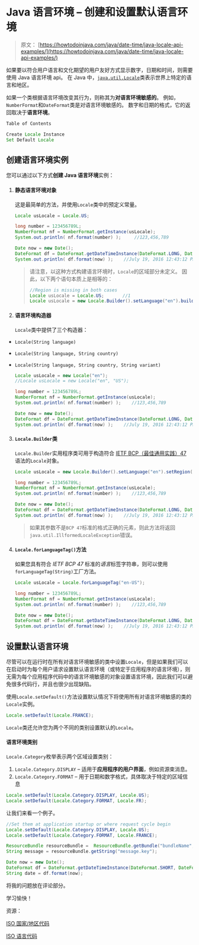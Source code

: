 # Java 语言环境 – 创建和设置默认语言环境

> 原文： [https://howtodoinjava.com/java/date-time/java-locale-api-examples/](https://howtodoinjava.com/java/date-time/java-locale-api-examples/)

如果要以符合用户语言和文化期望的用户友好方式显示数字，日期和时间，则需要使用 Java 语言环境 api。 在 Java 中，[`java.util.Locale`](https://docs.oracle.com/javase/8/docs/api/java/util/Locale.html)类表示世界上特定的语言和地区。

如果一个类根据语言环境改变其行为，则称其为**对语言环境敏感的**。 例如，`NumberFormat`和`DateFormat`类是对语言环境敏感的。 数字和日期的格式，它的返回取决于**语言环境**。

```java
Table of Contents

Create Locale Instance
Set Default Locale

```

## 创建语言环境实例

您可以通过以下方式**创建 Java 语言环境**实例：

1.  #### 静态语言环境对象

    这是最简单的方法，并使用`Locale`类中的预定义常量。

    ```java
    Locale usLocale = Locale.US;

    long number = 123456789L;
    NumberFormat nf = NumberFormat.getInstance(usLocale);
    System.out.println( nf.format(number) );     //123,456,789

    Date now = new Date();
    DateFormat df = DateFormat.getDateTimeInstance(DateFormat.LONG, DateFormat.LONG, usLocale);
    System.out.println( df.format(now) );    //July 19, 2016 12:43:12 PM IST

    ```

    > 请注意，以这种方式构建语言环境时，`Locale`的区域部分未定义。 因此，以下两个语句本质上是相等的：
    > 
    > ```java
    > //Region is missing in both cases
    > Locale usLocale = Locale.US;       //1
    > Locale usLocale = new Locale.Builder().setLanguage("en").build();        //2
    > 
    > ```

2.  #### 语言环境构造器

    `Locale`类中提供了三个构造器：

*   `Locale(String language)`
*   `Locale(String language, String country)`
*   `Locale(String language, String country, String variant)`

    ```java
    Locale usLocale = new Locale("en");
    //Locale usLocale = new Locale("en", "US");

    long number = 123456789L;
    NumberFormat nf = NumberFormat.getInstance(usLocale);
    System.out.println( nf.format(number) );    //123,456,789

    Date now = new Date();
    DateFormat df = DateFormat.getDateTimeInstance(DateFormat.LONG, DateFormat.LONG, usLocale);
    System.out.println( df.format(now) );    //July 19, 2016 12:43:12 PM IST

    ```

3.  #### `Locale.Builder`类

    `Locale.Builder`实用程序类可用于构造符合 [IETF BCP（最佳通用实践）47](https://tools.ietf.org/html/bcp47) 语法的`Locale`对象。

    ```java
    Locale usLocale = new Locale.Builder().setLanguage("en").setRegion("US").build();

    long number = 123456789L;
    NumberFormat nf = NumberFormat.getInstance(usLocale);
    System.out.println( nf.format(number) );    //123,456,789

    Date now = new Date();
    DateFormat df = DateFormat.getDateTimeInstance(DateFormat.LONG, DateFormat.LONG, usLocale);
    System.out.println( df.format(now) );    //July 19, 2016 12:43:12 PM IST

    ```

    > 如果其参数不是`BCP 47`标准的格式正确的元素，则此方法将返回`java.util.IllformedLocaleException`错误。

4.  #### `Locale.forLanguageTag()`方法

    如果您具有符合 *IETF BCP 47* 标准的*语言*标签字符串，则可以使用`forLanguageTag(String)`工厂方法。

    ```java
    Locale usLocale = Locale.forLanguageTag("en-US");

    long number = 123456789L;
    NumberFormat nf = NumberFormat.getInstance(usLocale);
    System.out.println( nf.format(number) );    //123,456,789

    Date now = new Date();
    DateFormat df = DateFormat.getDateTimeInstance(DateFormat.LONG, DateFormat.LONG, usLocale);
    System.out.println( df.format(now) );    //July 19, 2016 12:43:12 PM IST

    ```

## 设置默认语言环境

尽管可以在运行时在所有对语言环境敏感的类中设置`Locale`，但是如果我们可以在启动时为每个用户请求设置默认语言环境（或特定于应用程序的语言环境），则无需为每个应用程序代码中的语言环境敏感的对象设置语言环境，因此我们可以避免很多代码行，并且也很少出现缺陷。

使用`Locale.setDefault()`方法设置默认情况下将使用所有对语言环境敏感的类的`Locale`实例。

```java
Locale.setDefault(Locale.FRANCE);

```

`Locale`类还允许您为两个不同的类别设置默认的`Locale`。

#### 语言环境类别

`Locale.Category`枚举表示两个区域设置类别：

1.  `Locale.Category.DISPLAY` – 适用于**应用程序的用户界面**，例如资源束消息。
2.  `Locale.Category.FORMAT` – 用于日期和数字格式，具体取决于特定的区域信息

```java
Locale.setDefault(Locale.Category.DISPLAY, Locale.US);
Locale.setDefault(Locale.Category.FORMAT, Locale.FR);

```

让我们来看一个例子。

```java
//Set them at application startup or where request cycle begin
Locale.setDefault(Locale.Category.DISPLAY, Locale.US);
Locale.setDefault(Locale.Category.FORMAT, Locale.FRANCE);

ResourceBundle resourceBundle =  ResourceBundle.getBundle("bundleName", Locale.getDefault(Locale.Category.DISPLAY));
String message = resourceBundle.getString("message.key");

Date now = new Date();
DateFormat df = DateFormat.getDateTimeInstance(DateFormat.SHORT, DateFormat.SHORT);
String date = df.format(now);

```

将我的问题放在评论部分。

学习愉快！

资源：

[ISO 国家/地区代码](http://www.chemie.fu-berlin.de/diverse/doc/ISO_3166.html)

[ISO 语言代码](https://en.wikipedia.org/wiki/List_of_ISO_639-1_codes)